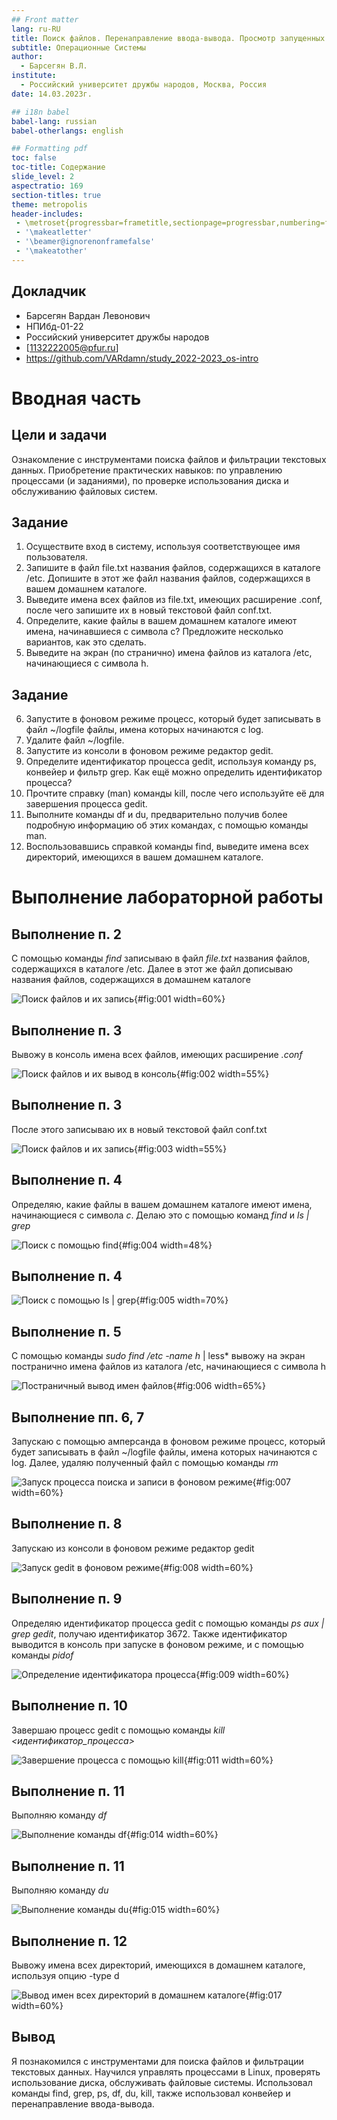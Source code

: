 ```yaml
---
## Front matter
lang: ru-RU
title: Поиск файлов. Перенаправление ввода-вывода. Просмотр запущенных процессов
subtitle: Операционные Системы
author:
  - Барсегян В.Л.
institute:
  - Российский университет дружбы народов, Москва, Россия
date: 14.03.2023г.

## i18n babel
babel-lang: russian
babel-otherlangs: english

## Formatting pdf
toc: false
toc-title: Содержание
slide_level: 2
aspectratio: 169
section-titles: true
theme: metropolis
header-includes:
 - \metroset{progressbar=frametitle,sectionpage=progressbar,numbering=fraction}
 - '\makeatletter'
 - '\beamer@ignorenonframefalse'
 - '\makeatother'
---
```


## Докладчик


  * Барсегян Вардан Левонович
  * НПИбд-01-22
  * Российский университет дружбы народов
  * [1132222005@pfur.ru]
  * <https://github.com/VARdamn/study_2022-2023_os-intro>

# Вводная часть

## Цели и задачи

Ознакомление с инструментами поиска файлов и фильтрации текстовых данных.
Приобретение практических навыков: по управлению процессами (и заданиями), по
проверке использования диска и обслуживанию файловых систем.

## Задание

1. Осуществите вход в систему, используя соответствующее имя пользователя.
2. Запишите в файл file.txt названия файлов, содержащихся в каталоге /etc. Допишите в этот же файл названия файлов, содержащихся в вашем домашнем каталоге.
3. Выведите имена всех файлов из file.txt, имеющих расширение .conf, после чего запишите их в новый текстовой файл conf.txt.
4. Определите, какие файлы в вашем домашнем каталоге имеют имена, начинавшиеся с символа c? Предложите несколько вариантов, как это сделать.
5. Выведите на экран (по странично) имена файлов из каталога /etc, начинающиеся с символа h.

## Задание

6. Запустите в фоновом режиме процесс, который будет записывать в файл ~/logfile файлы, имена которых начинаются с log.
7. Удалите файл ~/logfile.
8. Запустите из консоли в фоновом режиме редактор gedit.
9. Определите идентификатор процесса gedit, используя команду ps, конвейер и фильтр grep. Как ещё можно определить идентификатор процесса?
10. Прочтите справку (man) команды kill, после чего используйте её для завершения процесса gedit.
11. Выполните команды df и du, предварительно получив более подробную информацию об этих командах, с помощью команды man.
12. Воспользовавшись справкой команды find, выведите имена всех директорий, имеющихся в вашем домашнем каталоге.

# Выполнение лабораторной работы

## Выполнение п. 2

С помощью команды *find* записываю в файл *file.txt* названия файлов, содержащихся в каталоге /etc. Далее в этот же файл дописываю названия файлов, содержащихся в домашнем каталоге

![Поиск файлов и их запись](image/pic1.png){#fig:001 width=60%}

## Выполнение п. 3

Вывожу в консоль имена всех файлов, имеющих расширение *.conf*

![Поиск файлов и их вывод в консоль](image/pic2.png){#fig:002 width=55%}

## Выполнение п. 3

После этого записываю их в новый текстовой файл conf.txt

![Поиск файлов и их запись](image/pic3.png){#fig:003 width=55%}

## Выполнение п. 4

Определяю, какие файлы в вашем домашнем каталоге имеют имена, начинающиеся с символа *c*. Делаю это с помощью команд *find* и *ls | grep* 

![Поиск с помощью find](image/pic4.png){#fig:004 width=48%}

## Выполнение п. 4

![Поиск с помощью ls | grep](image/pic5.png){#fig:005 width=70%}

## Выполнение п. 5

С помощью команды *sudo find /etc -name h* | less* вывожу на экран постранично имена файлов из каталога /etc, начинающиеся
с символа h

![Постраничный вывод имен файлов](image/pic6.png){#fig:006 width=65%}

## Выполнение пп. 6, 7

Запускаю с помощью амперсанда в фоновом режиме процесс, который будет записывать в файл ~/logfile файлы, имена которых начинаются с log. Далее, удаляю полученный файл с помощью команды *rm* 

![Запуск процесса поиска и записи в фоновом режиме](image/pic7.png){#fig:007 width=60%}

## Выполнение п. 8

Запускаю из консоли в фоновом режиме редактор gedit

![Запуск gedit в фоновом режиме](image/pic8.png){#fig:008 width=60%}

## Выполнение п. 9

Определяю идентификатор процесса gedit с помощью команды *ps aux | grep gedit*, получаю идентификатор 3672. Также идентификатор выводится в консоль при запуске в фоновом режиме, и с помощью команды *pidof*

![Определение идентификатора процесса](image/pic9.png){#fig:009 width=60%}

## Выполнение п. 10

Завершаю процесс gedit с помощью команды *kill <идентификатор_процесса>*

![Завершение процесса с помощью kill](image/pic11.png){#fig:011 width=60%}

## Выполнение п. 11

Выполняю команду *df* 

![Выполнение команды df](image/pic14.png){#fig:014 width=60%}

## Выполнение п. 11

Выполняю команду *du*

![Выполнение команды du](image/pic15.png){#fig:015 width=60%}

## Выполнение п. 12

Вывожу имена всех директорий, имеющихся в домашнем каталоге, используя опцию -type d

![Вывод имен всех директорий в домашнем каталоге](image/pic17.png){#fig:017 width=60%}

## Вывод

Я познакомился с инструментами для поиска файлов и фильтрации текстовых данных. Научился управлять процессами в Linux, проверять использование диска, обслуживать файловые системы. Использовал команды find, grep, ps, df, du, kill, также использовал конвейер и перенаправление ввода-вывода.
